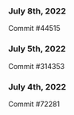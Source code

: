 ### July 8th, 2022

Commit #44515

### July 5th, 2022

Commit #314353


### July 4th, 2022

Commit #72281
